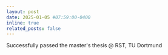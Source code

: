 ```yaml
---
layout: post
date: 2025-01-05 #07:59:00-0400
inline: true
related_posts: false
---
```


Successfully passed the master's thesis @ RST, TU Dortmund